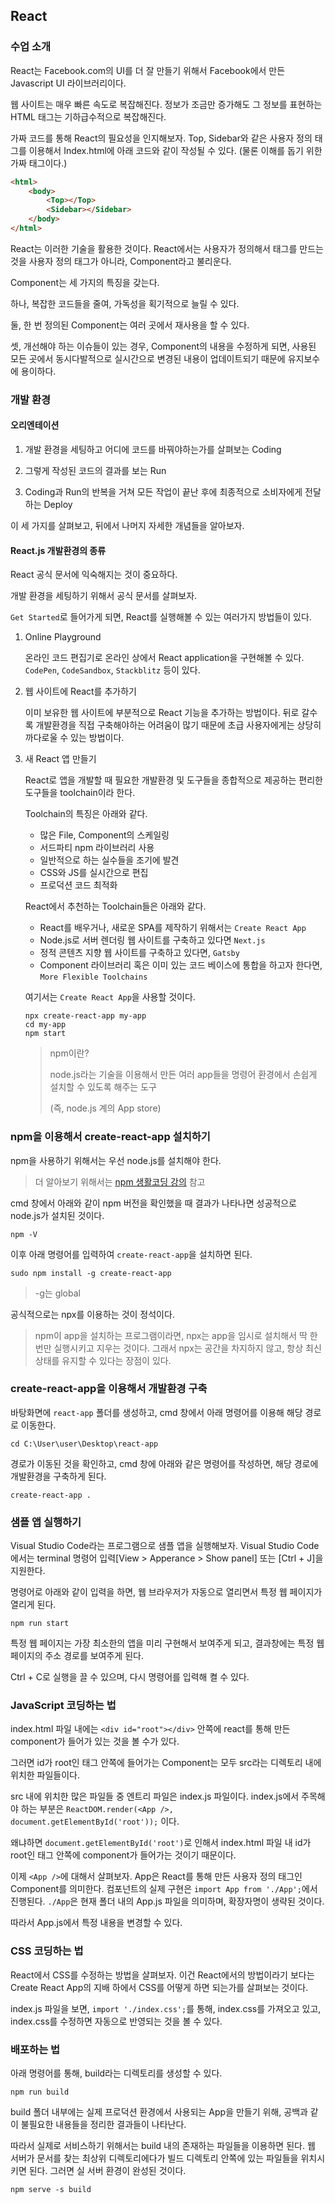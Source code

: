 ## React

### 수업 소개

React는 Facebook.com의 UI를 더 잘 만들기 위해서 Facebook에서 만든 Javascript UI 라이브러리이다.

웹 사이트는 매우 빠른 속도로 복잡해진다. 정보가 조금만 증가해도 그 정보를 표현하는 HTML 태그는 기하급수적으로 복잡해진다.

가짜 코드를 통해 React의 필요성을 인지해보자. Top, Sidebar와 같은 사용자 정의 태그를 이용해서 Index.html에 아래 코드와 같이 작성될 수 있다. (물론 이해를 돕기 위한 가짜 태그이다.)

```html
<html>
    <body>
        <Top></Top>
        <Sidebar></Sidebar>
    </body>
</html>
```

React는 이러한 기술을 활용한 것이다. React에서는 사용자가 정의해서 태그를 만드는 것을 사용자 정의 태그가 아니라, Component라고 불리운다. 

Component는 세 가지의 특징을 갖는다.

하나, 복잡한 코드들을 줄여, 가독성을 획기적으로 늘릴 수 있다.

둘, 한 번 정의된 Component는 여러 곳에서 재사용을 할 수 있다.

셋, 개선해야 하는 이슈들이 있는 경우, Component의 내용을 수정하게 되면, 사용된 모든 곳에서 동시다발적으로 실시간으로 변경된 내용이 업데이트되기 때문에 유지보수에 용이하다.



### 개발 환경

#### 오리엔테이션

1. 개발 환경을 세팅하고 어디에 코드를 바꿔야하는가를 살펴보는 Coding

2. 그렇게 작성된 코드의 결과를 보는 Run

3. Coding과 Run의 반복을 거쳐 모든 작업이 끝난 후에 최종적으로 소비자에게 전달하는 Deploy

이 세 가지를 살펴보고, 뒤에서 나머지 자세한 개념들을 알아보자.



#### React.js 개발환경의 종류

React 공식 문서에 익숙해지는 것이 중요하다.

개발 환경을 세팅하기 위해서 공식 문서를 살펴보자.

`Get Started`로 들어가게 되면, React를 실행해볼 수 있는 여러가지 방법들이 있다.

1. Online Playground

   온라인 코드 편집기로 온라인 상에서 React application을 구현해볼 수 있다. `CodePen`, `CodeSandbox`, `Stackblitz` 등이 있다.

2. 웹 사이트에 React를 추가하기

   이미 보유한 웹 사이트에 부분적으로 React 기능을 추가하는 방법이다. 뒤로 갈수록 개발환경을 직접 구축해야하는 어려움이 많기 때문에 초급 사용자에게는 상당히 까다로울 수 있는 방법이다.

3. 새 React 앱 만들기

   React로 앱을 개발할 때 필요한 개발환경 및 도구들을 종합적으로 제공하는 편리한 도구들을 toolchain이라 한다.

   Toolchain의 특징은 아래와 같다.

   + 많은 File, Component의 스케일링
   + 서드파티 npm 라이브러리 사용
   + 일반적으로 하는 실수들을 조기에 발견
   + CSS와 JS를 실시간으로 편집
   + 프로덕션 코드 최적화

   React에서 추천하는 Toolchain들은 아래와 같다.

   + React를 배우거나, 새로운 SPA를 제작하기 위해서는 `Create React App`
   + Node.js로 서버 렌더링 웹 사이트를 구축하고 있다면 `Next.js`
   + 정적 콘텐츠 지향 웹 사이트를 구축하고 있다면, `Gatsby`
   + Component 라이브러리 혹은 이미 있는 코드 베이스에 통합을 하고자 한다면,  `More Flexible Toolchains`

   여기서는 `Create React App`을 사용할 것이다.

   ```
   npx create-react-app my-app
   cd my-app
   npm start
   ```

   > npm이란?
   >
   > node.js라는 기술을 이용해서 만든 여러 app들을 명령어 환경에서 손쉽게 설치할 수 있도록 해주는 도구
   >
   > (즉, node.js 계의 App store)
   
   

### npm을 이용해서 create-react-app 설치하기

npm을 사용하기 위해서는 우선 node.js를 설치해야 한다.

> 더 알아보기 위해서는 [npm 생활코딩 강의](https://opentutorials.org/module/4044) 참고

cmd 창에서 아래와 같이 npm 버전을 확인했을 때 결과가 나타나면 성공적으로 node.js가 설치된 것이다.

```
npm -V
```

이후 아래 명령어를 입력하여 `create-react-app`을 설치하면 된다.

```
sudo npm install -g create-react-app
```

> -g는 global

 공식적으로는 npx를 이용하는 것이 정석이다.

> npm이 app을 설치하는 프로그램이라면, npx는 app을 임시로 설치해서 딱 한 번만 실행시키고 지우는 것이다. 그래서 npx는 공간을 차지하지 않고, 항상 최신 상태를 유지할 수 있다는 장점이 있다.



### create-react-app을 이용해서 개발환경  구축

바탕화면에 `react-app` 폴더를 생성하고, cmd 창에서 아래 명령어를 이용해 해당 경로로 이동한다.

```
cd C:\User\user\Desktop\react-app
```

경로가 이동된 것을 확인하고, cmd 창에 아래와 같은 명령어를 작성하면, 해당 경로에 개발환경을 구축하게 된다.  

```
create-react-app .
```



### 샘플 앱 실행하기

Visual Studio Code라는 프로그램으로 샘플 앱을 실행해보자. Visual Studio Code에서는 terminal 명령어 입력[View > Apperance > Show panel] 또는 [Ctrl + J]을 지원한다. 

명령어로 아래와 같이 입력을 하면, 웹 브라우저가 자동으로 열리면서 특정 웹 페이지가 열리게 된다.

```
npm run start
```

특정 웹 페이지는 가장 최소한의 앱을 미리 구현해서 보여주게 되고, 결과창에는 특정 웹 페이지의 주소 경로를 보여주게 된다.

Ctrl + C로 실행을 끌 수 있으며, 다시 명령어를 입력해 켤 수 있다.



### JavaScript 코딩하는 법

index.html 파일 내에는 `<div id="root"></div>` 안쪽에 react를 통해 만든 component가 들어가 있는 것을 볼 수가 있다.

그러면 id가 root인 태그 안쪽에 들어가는 Component는 모두 src라는 디렉토리 내에 위치한 파일들이다.

src 내에 위치한 많은 파일들 중 엔트리 파일은 index.js 파일이다. index.js에서 주목해야 하는 부분은 `ReactDOM.render(<App />, document.getElementById('root'));` 이다. 

왜냐하면 `document.getElementById('root')`로 인해서 index.html 파일 내 id가 root인 태그 안쪽에 component가 들어가는 것이기 때문이다.

이제 `<App />`에 대해서 살펴보자. App은 React를 통해 만든 사용자 정의 태그인 Component를 의미한다.  컴포넌트의 실제 구현은 `import App from './App';`에서 진행된다. `./App`은 현재 폴더 내의 App.js 파일을 의미하며, 확장자명이 생략된 것이다.

따라서 App.js에서 특정 내용을 변경할 수 있다.



### CSS 코딩하는 법

React에서 CSS를 수정하는 방법을 살펴보자. 이건 React에서의 방법이라기 보다는 Create React App의 지배 하에서 CSS를 어떻게 하면 되는가를 살펴보는 것이다.

index.js 파일을 보면, `import './index.css';`를 통해, index.css를 가져오고 있고, index.css를 수정하면 자동으로 반영되는 것을 볼 수 있다.



### 배포하는 법

아래 명령어를 통해, build라는 디렉토리를 생성할 수 있다. 

```
npm run build
```

build 폴더 내부에는 실제 프로덕션 환경에서 사용되는 App을 만들기 위해, 공백과 같이 불필요한 내용들을 정리한 결과들이 나타난다.

따라서 실제로 서비스하기 위해서는 build 내의 존재하는 파일들을 이용하면 된다. 웹 서버가 문서를 찾는 최상위 디렉토리에다가 빌드 디렉토리 안쪽에 있는 파일들을 위치시키면 된다. 그러면 실 서버 환경이 완성된 것이다.

```
npm serve -s build
```

